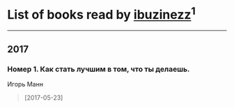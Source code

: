 # List of books read by [ibuzinezz](http://vk.com/id430126578)<sup>1</sup>
---

## 2017

### Номер 1. Как стать лучшим в том, что ты делаешь.
Игорь Манн
> [2017-05-23] 



